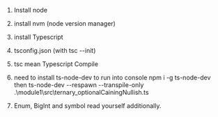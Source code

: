 1. Install node
2. install nvm (node version manager)
3. install Typescript
4. tsconfig.json (with tsc --init)
5. tsc mean Typescript Compile

6. need to install ts-node-dev to run into console npm i -g ts-node-dev then ts-node-dev --respawn --transpile-only .\module1\src\ternary_optionalCainingNullish.ts

7. Enum, BigInt and symbol read yourself additionally.
